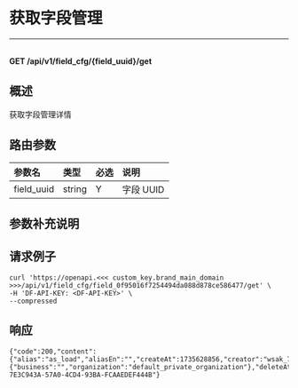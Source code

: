# 获取字段管理

---

<br />**GET /api/v1/field_cfg/\{field_uuid\}/get**

## 概述
获取字段管理详情




## 路由参数

| 参数名        | 类型     | 必选   | 说明              |
|:-----------|:-------|:-----|:----------------|
| field_uuid | string | Y | 字段 UUID<br> |


## 参数补充说明





## 请求例子
```shell
curl 'https://openapi.<<< custom_key.brand_main_domain >>>/api/v1/field_cfg/field_0f95016f7254494da088d878ce586477/get' \
-H 'DF-API-KEY: <DF-API-KEY>' \
--compressed
```




## 响应
```shell
{"code":200,"content":{"alias":"as_load","aliasEn":"","createAt":1735628856,"creator":"wsak_73a0ad39c352477a9417f633670a0908","declaration":{"business":"","organization":"default_private_organization"},"deleteAt":-1,"desc":"modify_test","descEn":"","fieldSource":"","fieldType":"int","id":1791,"name":"test_load","status":0,"sysField":0,"unit":"custom/[\\"time\\",\\"ns\\"]","updateAt":1735635731,"updator":"wsak_73a0ad39c352477a9417f633670a0908","uuid":"field_0f95016f7254494da088d878ce586477","workspaceUUID":"wksp_05adf2282d0d47f8b79e70547e939617"},"errorCode":"","message":"","success":true,"traceId":"TRACE-7E3C943A-57A0-4CD4-93BA-FCAAEDEF444B"} 
```




